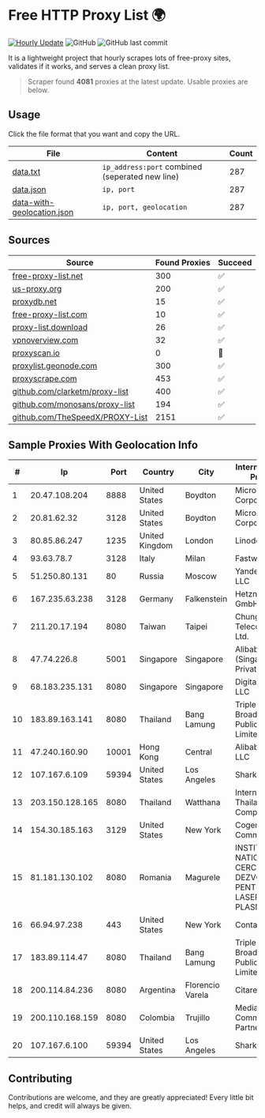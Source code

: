 
# Free HTTP Proxy List 🌍

[![Hourly Update](https://github.com/mertguvencli/http-proxy-list/actions/workflows/main.yml/badge.svg?branch=main)](https://github.com/mertguvencli/http-proxy-list/actions/workflows/main.yml)
![GitHub](https://img.shields.io/github/license/mertguvencli/http-proxy-list)
![GitHub last commit](https://img.shields.io/github/last-commit/mertguvencli/http-proxy-list)

It is a lightweight project that hourly scrapes lots of free-proxy sites, validates if it works, and serves a clean proxy list.


> Scraper found **4081** proxies at the latest update. Usable proxies are below.

## Usage

Click the file format that you want and copy the URL.


|File|Content|Count|
|----|-------|-----|
|[data.txt](https://raw.githubusercontent.com/mertguvencli/http-proxy-list/main/proxy-list/data.txt)|`ip_address:port` combined (seperated new line)|287|
|[data.json](https://raw.githubusercontent.com/mertguvencli/http-proxy-list/main/proxy-list/data.json)|`ip, port`|287|
|[data-with-geolocation.json](https://raw.githubusercontent.com/mertguvencli/http-proxy-list/main/proxy-list/data-with-geolocation.json)|`ip, port, geolocation`|287|

## Sources

|Source|Found Proxies|Succeed|
|------|-------------|-------|
|[free-proxy-list.net](https://free-proxy-list.net)|300|✅|
|[us-proxy.org](https://www.us-proxy.org)|200|✅|
|[proxydb.net](http://proxydb.net)|15|✅|
|[free-proxy-list.com](https://free-proxy-list.com/?page=&port=&type%5B%5D=http&type%5B%5D=https&up_time=0&search=Search)|10|✅|
|[proxy-list.download](https://www.proxy-list.download/HTTP)|26|✅|
|[vpnoverview.com](https://vpnoverview.com/privacy/anonymous-browsing/free-proxy-servers)|32|✅|
|[proxyscan.io](https://www.proxyscan.io)|0|🚫|
|[proxylist.geonode.com](https://proxylist.geonode.com/api/proxy-list?limit=300&page=1&sort_by=lastChecked&sort_type=desc&protocols=http,https)|300|✅|
|[proxyscrape.com](https://api.proxyscrape.com/v2/?request=displayproxies&protocol=http&timeout=10000&country=all&ssl=all&anonymity=all)|453|✅|
|[github.com/clarketm/proxy-list](https://raw.githubusercontent.com/clarketm/proxy-list/master/proxy-list-raw.txt)|400|✅|
|[github.com/monosans/proxy-list](https://raw.githubusercontent.com/monosans/proxy-list/main/proxies/http.txt)|194|✅|
|[github.com/TheSpeedX/PROXY-List](https://raw.githubusercontent.com/TheSpeedX/PROXY-List/master/http.txt)|2151|✅|


## Sample Proxies With Geolocation Info

|#|Ip|Port|Country|City|Internet Service Provider|
|-|--|----|-------|----|-------------------------|
|1|20.47.108.204|8888|United States|Boydton|Microsoft Corporation|
|2|20.81.62.32|3128|United States|Boydton|Microsoft Corporation|
|3|80.85.86.247|1235|United Kingdom|London|Linode, LLC|
|4|93.63.78.7|3128|Italy|Milan|Fastweb SpA|
|5|51.250.80.131|80|Russia|Moscow|Yandex.Cloud LLC|
|6|167.235.63.238|3128|Germany|Falkenstein|Hetzner Online GmbH|
|7|211.20.17.194|8080|Taiwan|Taipei|Chunghwa Telecom Co., Ltd.|
|8|47.74.226.8|5001|Singapore|Singapore|Alibaba Cloud (Singapore) Private Limited|
|9|68.183.235.131|8080|Singapore|Singapore|DigitalOcean, LLC|
|10|183.89.163.141|8080|Thailand|Bang Lamung|Triple T Broadband Public Company Limited|
|11|47.240.160.90|10001|Hong Kong|Central|Alibaba.com LLC|
|12|107.167.6.109|59394|United States|Los Angeles|Sharktech|
|13|203.150.128.165|8080|Thailand|Watthana|Internet Thailand Company Ltd|
|14|154.30.185.163|3129|United States|New York|Cogent Communications|
|15|81.181.130.102|8080|Romania|Magurele|INSTITUTUL NATIONAL DE CERCETARE DEZVOLTARE PENTRU FIZICA LASERILOR, PLASMEI SI|
|16|66.94.97.238|443|United States|New York|Contabo Inc.|
|17|183.89.114.47|8080|Thailand|Bang Lamung|Triple T Broadband Public Company Limited|
|18|200.114.84.236|8080|Argentina|Florencio Varela|Citarella S.A.|
|19|200.110.168.159|8080|Colombia|Trujillo|Media Commerce Partners S.A|
|20|107.167.6.100|59394|United States|Los Angeles|Sharktech|



## Contributing

Contributions are welcome, and they are greatly appreciated! Every
little bit helps, and credit will always be given.

